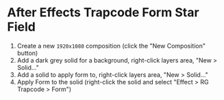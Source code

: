 # After Effects Trapcode Form Star Field

1. Create a new `1920x1080` composition (click the "New Composition" button)
2. Add a dark grey solid for a background, right-click layers area, "New > Solid..."
3. Add a solid to apply form to, right-click layers area, "New > Solid..."
4. Apply Form to the solid (right-click the solid and select "Effect > RG Trapcode > Form")